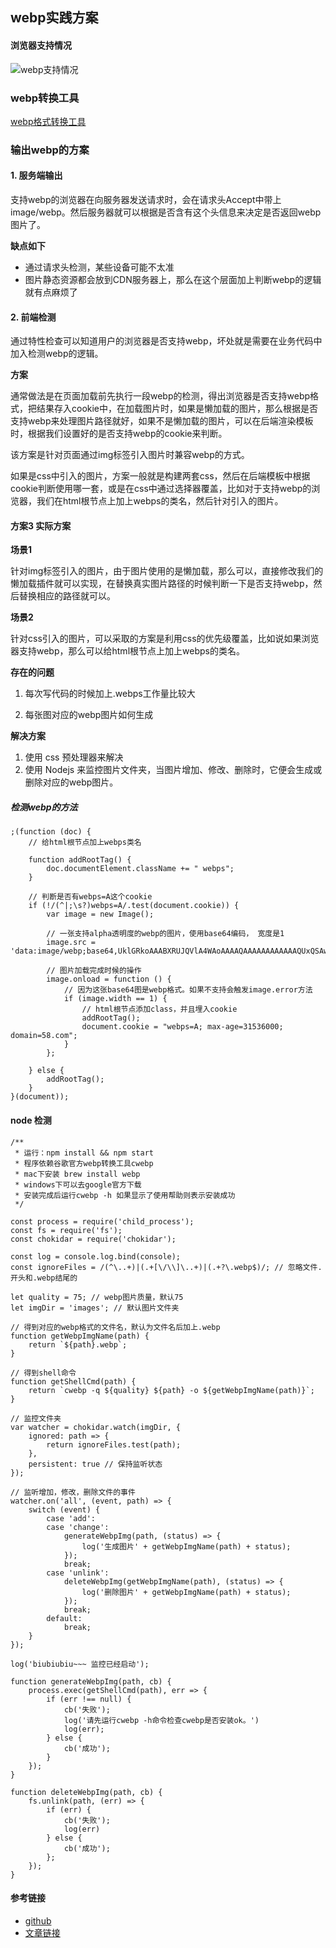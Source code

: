 ## webp实践方案

#### 浏览器支持情况

![webp支持情况](http://images2015.cnblogs.com/blog/563928/201608/563928-20160824222224026-513072318.png)

### webp转换工具

[webp格式转换工具](https://developers.google.com/speed/webp/)

### 输出webp的方案

#### 1. 服务端输出

支持webp的浏览器在向服务器发送请求时，会在请求头Accept中带上image/webp。然后服务器就可以根据是否含有这个头信息来决定是否返回webp图片了。

**缺点如下**

* 通过请求头检测，某些设备可能不太准
* 图片静态资源都会放到CDN服务器上，那么在这个层面加上判断webp的逻辑就有点麻烦了

#### 2. 前端检测

通过特性检查可以知道用户的浏览器是否支持webp，坏处就是需要在业务代码中加入检测webp的逻辑。

**方案**

通常做法是在页面加载前先执行一段webp的检测，得出浏览器是否支持webp格式，把结果存入cookie中，在加载图片时，如果是懒加载的图片，那么根据是否支持webp来处理图片路径就好，如果不是懒加载的图片，可以在后端渲染模板时，根据我们设置好的是否支持webp的cookie来判断。

该方案是针对页面通过img标签引入图片时兼容webp的方式。

如果是css中引入的图片，方案一般就是构建两套css，然后在后端模板中根据cookie判断使用哪一套，或是在css中通过选择器覆盖，比如对于支持webp的浏览器，我们在html根节点上加上webps的类名，然后针对引入的图片。

#### 方案3 实际方案

**场景1**

针对img标签引入的图片，由于图片使用的是懒加载，那么可以，直接修改我们的懒加载插件就可以实现，在替换真实图片路径的时候判断一下是否支持webp，然后替换相应的路径就可以。
 
**场景2**
 
针对css引入的图片，可以采取的方案是利用css的优先级覆盖，比如说如果浏览器支持webp，那么可以给html根节点上加上webps的类名。

**存在的问题**

1. 每次写代码的时候加上.webps工作量比较大

2. 每张图对应的webp图片如何生成

**解决方案**

1. 使用 css 预处理器来解决
2. 使用 Nodejs 来监控图片文件夹，当图片增加、修改、删除时，它便会生成或删除对应的webp图片。

##### 检测webp的方法

```
;(function (doc) {
    // 给html根节点加上webps类名

    function addRootTag() {
        doc.documentElement.className += " webps";
    }

    // 判断是否有webps=A这个cookie
    if (!/(^|;\s?)webps=A/.test(document.cookie)) {
        var image = new Image();

        // 一张支持alpha透明度的webp的图片，使用base64编码， 宽度是1
        image.src = 'data:image/webp;base64,UklGRkoAAABXRUJQVlA4WAoAAAAQAAAAAAAAAAAAQUxQSAwAAAARBxAR/Q9ERP8DAABWUDggGAAAABQBAJ0BKgEAAQAAAP4AAA3AAP7mtQAAAA==';

        // 图片加载完成时候的操作
        image.onload = function () {
            // 因为这张base64图是webp格式。如果不支持会触发image.error方法
            if (image.width == 1) {
                // html根节点添加class，并且埋入cookie
                addRootTag();
                document.cookie = "webps=A; max-age=31536000; domain=58.com";
            }
        };

    } else {
        addRootTag();
    }
}(document));

```

#### node 检测

```
/**
 * 运行：npm install && npm start
 * 程序依赖谷歌官方webp转换工具cwebp
 * mac下安装 brew install webp
 * windows下可以去google官方下载
 * 安装完成后运行cwebp -h 如果显示了使用帮助则表示安装成功
 */

const process = require('child_process');
const fs = require('fs');
const chokidar = require('chokidar');

const log = console.log.bind(console);
const ignoreFiles = /(^\..+)|(.+[\/\\]\..+)|(.+?\.webp$)/; // 忽略文件.开头和.webp结尾的

let quality = 75; // webp图片质量，默认75
let imgDir = 'images'; // 默认图片文件夹

// 得到对应的webp格式的文件名，默认为文件名后加上.webp
function getWebpImgName(path) {
    return `${path}.webp`;
}

// 得到shell命令
function getShellCmd(path) {
    return `cwebp -q ${quality} ${path} -o ${getWebpImgName(path)}`;
}

// 监控文件夹
var watcher = chokidar.watch(imgDir, {
    ignored: path => {
        return ignoreFiles.test(path);
    },
    persistent: true // 保持监听状态
});

// 监听增加，修改，删除文件的事件
watcher.on('all', (event, path) => {
    switch (event) {
        case 'add':
        case 'change':
            generateWebpImg(path, (status) => {
                log('生成图片' + getWebpImgName(path) + status);
            });
            break;
        case 'unlink':
            deleteWebpImg(getWebpImgName(path), (status) => {
                log('删除图片' + getWebpImgName(path) + status);
            });
            break;
        default:
            break;
    }
});

log('biubiubiu~~~ 监控已经启动');

function generateWebpImg(path, cb) {
    process.exec(getShellCmd(path), err => {
        if (err !== null) {
            cb('失败');
            log('请先运行cwebp -h命令检查cwebp是否安装ok。')
            log(err);
        } else {
            cb('成功');
        }
    });
}

function deleteWebpImg(path, cb) {
    fs.unlink(path, (err) => {
        if (err) {
            cb('失败');
            log(err)
        } else {
            cb('成功');
        };
    });
}
```

#### 参考链接

* [github](https://github.com/huangjiaxing/webp-monitor)
* [文章链接](http://www.cnblogs.com/season-huang/p/5804884.html)






